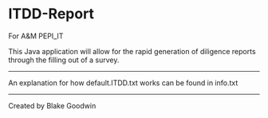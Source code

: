 # ITDD-Report
For A&amp;M PEPI_IT

This Java application will allow for the rapid generation of diligence reports through the filling out of a survey.

--------------

An explanation for how default.ITDD.txt works can be found in info.txt


--------------


Created by Blake Goodwin
